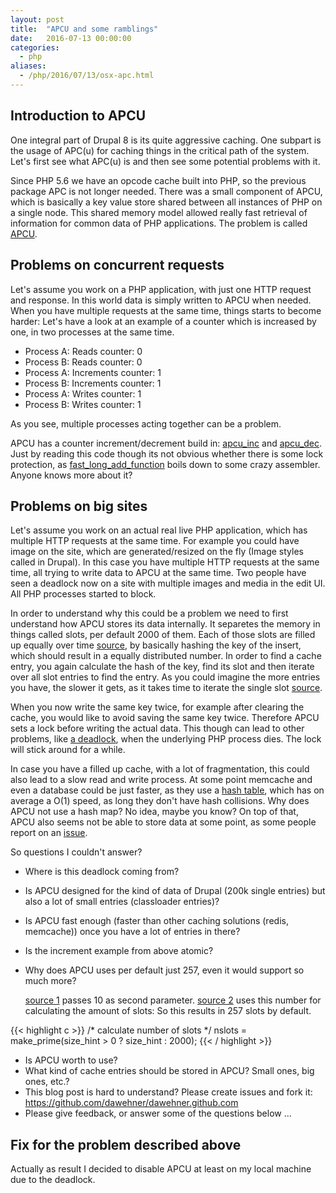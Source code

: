 ```yaml
---
layout: post
title:  "APCU and some ramblings"
date:   2016-07-13 00:00:00
categories:
  - php
aliases:
  - /php/2016/07/13/osx-apc.html
---
```


## Introduction to APCU

One integral part of Drupal 8 is its quite aggressive caching. One subpart is the usage of APC(u) for caching things in the critical path of the 
system. Let's first see what APC(u) is and then see some potential problems with it.

Since PHP 5.6 we have an opcode cache built into PHP, so the previous package APC is not longer needed. There was a small component of APCU, which
is basically a key value store shared between all instances of PHP on a single node. This shared memory model allowed really fast retrieval of
information for common data of PHP applications. The problem is called [APCU](https://github.com/krakjoe/apcu).

## Problems on concurrent requests

Let's assume you work on a PHP application, with just one HTTP request and response. In this world data is simply written to APCU when needed.
When you have multiple requests at the same time, things starts to become harder:
Let's have a look at an example of a counter which is increased by one, in two processes at the same time.

* Process A: Reads counter: 0
* Process B: Reads counter: 0
* Process A: Increments counter: 1
* Process B: Increments counter: 1
* Process A: Writes counter: 1
* Process B: Writes counter: 1

As you see, multiple processes acting together can be a problem.

APCU has a counter increment/decrement build in: [apcu_inc](https://github.com/krakjoe/apcu/blob/b8c585a3af69d4151b9b53c1dbc81d9b637de6a1/php_apc.c#L547)
and [apcu_dec](https://github.com/krakjoe/apcu/blob/b8c585a3af69d4151b9b53c1dbc81d9b637de6a1/php_apc.c#L581). Just by reading this code though its not
obvious whether there is some lock protection, as [fast_long_add_function](https://github.com/php/php-src/blob/master/Zend/zend_operators.h#L521) boils
down to some crazy assembler. Anyone knows more about it?

## Problems on big sites

Let's assume you work on an actual real live PHP application, which has multiple HTTP requests at the same time. For example you could have image
on the site, which are generated/resized on the fly (Image styles called in Drupal). In this case you have multiple HTTP requests at the same time,
all trying to write data to APCU at the same time. Two people have seen a deadlock now on a site with multiple images and media in the edit UI. All PHP processes started to block.

In order to understand why this could be a problem we need to first understand how APCU stores its data internally.
It separetes the memory in things called slots, per default 2000 of them. Each of those slots are filled up equally over time [source](https://github.com/krakjoe/apcu/blob/b8c585a3af69d4151b9b53c1dbc81d9b637de6a1/apc_cache.c#L342), by basically hashing the key of the insert, which should result in a equally distributed number. In order to find a cache entry, you again calculate the hash of the key,
find its slot and then iterate over all slot entries to find the entry. As you could imagine the more entries you have, the slower it gets, as it takes time to iterate the single slot [source](https://github.com/krakjoe/apcu/blob/b8c585a3af69d4151b9b53c1dbc81d9b637de6a1/apc_cache.c#L449).

When you now write the same key twice, for example after clearing the cache, you would like to avoid saving the same key twice. Therefore APCU sets a lock before writing the actual data. This though
can lead to other problems, like [a deadlock](https://github.com/krakjoe/apcu/issues/86), when the underlying PHP process dies. The lock will stick around for a while. 

In case you have a filled up cache, with a lot of fragmentation, this could also lead to a slow read and write process. 
At some point memcache and even a database could be just faster, as they use a [hash table](https://en.wikipedia.org/wiki/Hash_table), which has on average a O(1) speed, as long they don't have hash collisions.
Why does APCU not use a hash map? No idea, maybe you know? On top of that, APCU also seems not be able to store data at some point, as some people report on an [issue](https://github.com/krakjoe/apcu/issues/127).

So questions I couldn't answer?

* Where is this deadlock coming from?
* Is APCU designed for the kind of data of Drupal (200k single entries) but also a lot of small entries (classloader entries)?
* Is APCU fast enough (faster than other caching solutions (redis, memcache)) once you have a lot of entries in there?
* Is the increment example from above atomic?
* Why does APCU uses per default just 257, even it would support so much more?

  [source 1](https://github.com/krakjoe/apcu/blob/b8c585a3af69d4151b9b53c1dbc81d9b637de6a1/apcue/apcue.c#L95) passes 10 as second parameter.
  [source 2](https://github.com/krakjoe/apcu/blob/9cb0c427f3f79853ea3cb48999776e6209e5f601/apc_cache.c#L261) uses this number for calculating the amount of slots:
  So this results in 257 slots by default.

{{< highlight c >}}
/* calculate number of slots */
nslots = make_prime(size_hint > 0 ? size_hint : 2000);
{{< / highlight >}}

* Is APCU worth to use?
* What kind of cache entries should be stored in APCU? Small ones, big ones, etc.?
* This blog post is hard to understand? Please create issues and fork it: https://github.com/dawehner/dawehner.github.com
* Please give feedback, or answer some of the questions below ...

## Fix for the problem described above

Actually as result I decided to disable APCU at least on my local machine due to the deadlock.
